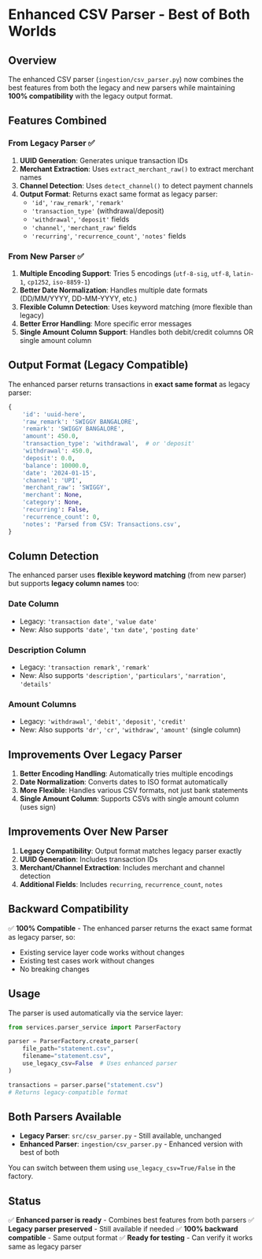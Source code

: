 # Enhanced CSV Parser - Best of Both Worlds

## Overview

The enhanced CSV parser (`ingestion/csv_parser.py`) now combines the best features from both the legacy and new parsers while maintaining **100% compatibility** with the legacy output format.

## Features Combined

### From Legacy Parser ✅
1. **UUID Generation**: Generates unique transaction IDs
2. **Merchant Extraction**: Uses `extract_merchant_raw()` to extract merchant names
3. **Channel Detection**: Uses `detect_channel()` to detect payment channels
4. **Output Format**: Returns exact same format as legacy parser:
   - `'id'`, `'raw_remark'`, `'remark'`
   - `'transaction_type'` (withdrawal/deposit)
   - `'withdrawal'`, `'deposit'` fields
   - `'channel'`, `'merchant_raw'` fields
   - `'recurring'`, `'recurrence_count'`, `'notes'` fields

### From New Parser ✅
1. **Multiple Encoding Support**: Tries 5 encodings (`utf-8-sig`, `utf-8`, `latin-1`, `cp1252`, `iso-8859-1`)
2. **Better Date Normalization**: Handles multiple date formats (DD/MM/YYYY, DD-MM-YYYY, etc.)
3. **Flexible Column Detection**: Uses keyword matching (more flexible than legacy)
4. **Better Error Handling**: More specific error messages
5. **Single Amount Column Support**: Handles both debit/credit columns OR single amount column

## Output Format (Legacy Compatible)

The enhanced parser returns transactions in **exact same format** as legacy parser:

```python
{
    'id': 'uuid-here',
    'raw_remark': 'SWIGGY BANGALORE',
    'remark': 'SWIGGY BANGALORE',
    'amount': 450.0,
    'transaction_type': 'withdrawal',  # or 'deposit'
    'withdrawal': 450.0,
    'deposit': 0.0,
    'balance': 10000.0,
    'date': '2024-01-15',
    'channel': 'UPI',
    'merchant_raw': 'SWIGGY',
    'merchant': None,
    'category': None,
    'recurring': False,
    'recurrence_count': 0,
    'notes': 'Parsed from CSV: Transactions.csv',
}
```

## Column Detection

The enhanced parser uses **flexible keyword matching** (from new parser) but supports **legacy column names** too:

### Date Column
- Legacy: `'transaction date'`, `'value date'`
- New: Also supports `'date'`, `'txn date'`, `'posting date'`

### Description Column
- Legacy: `'transaction remark'`, `'remark'`
- New: Also supports `'description'`, `'particulars'`, `'narration'`, `'details'`

### Amount Columns
- Legacy: `'withdrawal'`, `'debit'`, `'deposit'`, `'credit'`
- New: Also supports `'dr'`, `'cr'`, `'withdraw'`, `'amount'` (single column)

## Improvements Over Legacy Parser

1. **Better Encoding Handling**: Automatically tries multiple encodings
2. **Date Normalization**: Converts dates to ISO format automatically
3. **More Flexible**: Handles various CSV formats, not just bank statements
4. **Single Amount Column**: Supports CSVs with single amount column (uses sign)

## Improvements Over New Parser

1. **Legacy Compatibility**: Output format matches legacy parser exactly
2. **UUID Generation**: Includes transaction IDs
3. **Merchant/Channel Extraction**: Includes merchant and channel detection
4. **Additional Fields**: Includes `recurring`, `recurrence_count`, `notes`

## Backward Compatibility

✅ **100% Compatible** - The enhanced parser returns the exact same format as legacy parser, so:
- Existing service layer code works without changes
- Existing test cases work without changes
- No breaking changes

## Usage

The parser is used automatically via the service layer:

```python
from services.parser_service import ParserFactory

parser = ParserFactory.create_parser(
    file_path="statement.csv",
    filename="statement.csv",
    use_legacy_csv=False  # Uses enhanced parser
)

transactions = parser.parse("statement.csv")
# Returns legacy-compatible format
```

## Both Parsers Available

- **Legacy Parser**: `src/csv_parser.py` - Still available, unchanged
- **Enhanced Parser**: `ingestion/csv_parser.py` - Enhanced version with best of both

You can switch between them using `use_legacy_csv=True/False` in the factory.

## Status

✅ **Enhanced parser is ready** - Combines best features from both parsers
✅ **Legacy parser preserved** - Still available if needed
✅ **100% backward compatible** - Same output format
✅ **Ready for testing** - Can verify it works same as legacy parser

